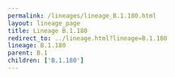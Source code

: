 ```yaml
---
permalink: /lineages/lineage_B.1.180.html
layout: lineage_page
title: Lineage B.1.180
redirect_to: ../lineage.html?lineage=B.1.180
lineage: B.1.180
parent: B.1
children: ['B.1.180']
---
```

